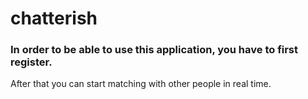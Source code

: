 # chatterish

### In order to be able to use this application, you have to first register.

After that you can start matching with other people in real time.
